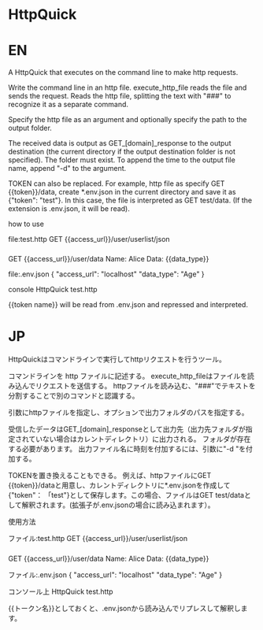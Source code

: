 # HttpQuick
# EN
A HttpQuick that executes on the command line to make http requests.

Write the command line in an http file.
execute_http_file reads the file and sends the request.
Reads the http file, splitting the text with "###" to recognize it as a separate command.

Specify the http file as an argument and optionally specify the path to the output folder.

The received data is output as GET_[domain]_response to the output destination (the current directory if the output destination folder is not specified).
The folder must exist.
To append the time to the output file name, append "-d" to the argument.

TOKEN can also be replaced.
For example, http file as specify GET {{token}}/data, create *.env.json in the current directory and save it as {"token": "test"}. In this case, the file is interpreted as GET test/data. (If the extension is .env.json, it will be read).

how to use

file:test.http
GET {{access_url}}/user/userlist/json
###
GET {{access_url}}/user/data
Name: Alice
Data: {{data_type}}

file:.env.json
{
    "access_url": "localhost"
    "data_type": "Age"
}

console
HttpQuick test.http

{{token name}} will be read from .env.json and repressed and interpreted.
# JP
HttpQuickはコマンドラインで実行してhttpリクエストを行うツール。

コマンドラインを http ファイルに記述する。
execute_http_fileはファイルを読み込んでリクエストを送信する。
httpファイルを読み込む、"###"でテキストを分割することで別のコマンドと認識する。

引数にhttpファイルを指定し、オプションで出力フォルダのパスを指定する。

受信したデータはGET_[domain]_responseとして出力先（出力先フォルダが指定されていない場合はカレントディレクトリ）に出力される。
フォルダが存在する必要があります。
出力ファイル名に時刻を付加するには、引数に"-d "を付加する。

TOKENを置き換えることもできる。
例えば、httpファイルにGET {{token}}/dataと用意し、カレントディレクトリに*.env.jsonを作成して{"token"： 「test"}として保存します。この場合、ファイルはGET test/dataとして解釈されます。(拡張子が.env.jsonの場合に読み込まれます）。

使用方法

ファイル:test.http
GET {{access_url}}/user/userlist/json
###
GET {{access_url}}/user/data
Name: Alice
Data: {{data_type}}



ファイル:.env.json
{
    "access_url": "localhost"
    "data_type": "Age"
}



コンソール上
HttpQuick test.http

{{トークン名}}としておくと、.env.jsonから読み込んでリプレスして解釈します。
